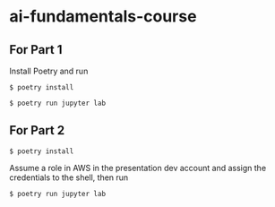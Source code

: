 # ai-fundamentals-course


## For Part 1

Install Poetry and run 

```
$ poetry install
```

```
$ poetry run jupyter lab
```

## For Part 2 


```
$ poetry install
```

Assume a role in AWS in the presentation dev account and assign the credentials to the shell, then run

```
$ poetry run jupyter lab
```


